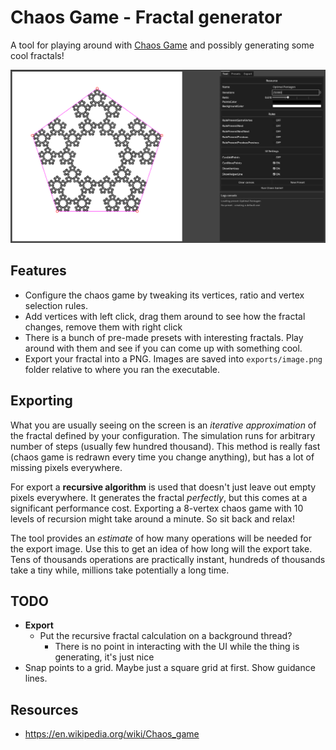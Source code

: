 # Chaos Game - Fractal generator

A tool for playing around with [Chaos Game](https://en.wikipedia.org/wiki/Chaos_game) and possibly generating some cool fractals!

![Tool preview](README.assets/tool-screenshot.png)

## Features

- Configure the chaos game by tweaking its vertices, ratio and vertex selection rules.
- Add vertices with left click, drag them around to see how the fractal changes, remove them with right click
- There is a bunch of pre-made presets with interesting fractals. Play around with them and see if you can come up with something cool.
- Export your fractal into a PNG. Images are saved into `exports/image.png` folder relative to where you ran the executable.

## Exporting

What you are usually seeing on the screen is an *iterative approximation* of the fractal defined by your configuration. The simulation runs for arbitrary number of steps (usually few hundred thousand). This method is really fast (chaos game is redrawn every time you change anything), but has a lot of missing pixels everywhere.

For export a **recursive algorithm** is used that doesn't just leave out empty pixels everywhere. It generates the fractal *perfectly*, but this comes at a significant performance cost. Exporting a 8-vertex chaos game with 10 levels of recursion might take around a minute. So sit back and relax!

The tool provides an *estimate* of how many operations will be needed for the export image. Use this to get an idea of how long will the export take. Tens of thousands operations are practically instant, hundreds of thousands take a tiny while, millions take potentially a long time.

## TODO

- **Export**
  - Put the recursive fractal calculation on a background thread?
    - There is no point in interacting with the UI while the thing is generating, it's just nice
- Snap points to a grid. Maybe just a square grid at first. Show guidance lines.

## Resources

- https://en.wikipedia.org/wiki/Chaos_game
